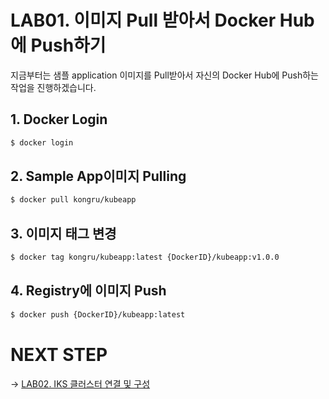 # LAB01. 이미지 Pull 받아서 Docker Hub에 Push하기
지금부터는 샘플 application 이미지를 Pull받아서 자신의 Docker Hub에 Push하는 작업을 진행하겠습니다.  

## 1. Docker Login

~~~sh
$ docker login
~~~

## 2. Sample App이미지 Pulling
~~~sh
$ docker pull kongru/kubeapp
~~~

## 3. 이미지 태그 변경
~~~sh
$ docker tag kongru/kubeapp:latest {DockerID}/kubeapp:v1.0.0
~~~

## 4. Registry에 이미지 Push
~~~sh
$ docker push {DockerID}/kubeapp:latest
~~~

# NEXT STEP
-> [LAB02. IKS 클러스터 연결 및 구성](https://github.com/GRuuuuu/Container-Platform-Hands-on-Lab/blob/master/LAB02-connect-cluster.md)